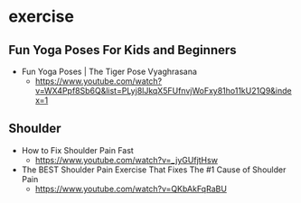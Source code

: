 # exercise
## Fun Yoga Poses For Kids and Beginners
* Fun Yoga Poses | The Tiger Pose Vyaghrasana
  * https://www.youtube.com/watch?v=WX4Ppf8Sb6Q&list=PLyj8lJkqX5FUfnvjWoFxy81ho11kU21Q9&index=1

## Shoulder
* How to Fix Shoulder Pain Fast
  * https://www.youtube.com/watch?v=_jyGUfjtHsw
* The BEST Shoulder Pain Exercise That Fixes The #1 Cause of Shoulder Pain
  * https://www.youtube.com/watch?v=QKbAkFqRaBU
